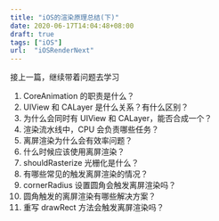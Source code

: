 ```yaml
---
title: "iOS的渲染原理总结(下)"
date: 2020-06-17T14:04:48+08:00
draft: true
tags: ["iOS"]
url:  "iOSRenderNext"
---
```


接上一篇，继续带着问题去学习

1. CoreAnimation 的职责是什么？
2. UIView 和 CALayer 是什么关系？有什么区别？
3. 为什么会同时有 UIView 和 CALayer，能否合成一个？
4. 渲染流水线中，CPU 会负责哪些任务？
5. 离屏渲染为什么会有效率问题？
6. 什么时候应该使用离屏渲染？
7. shouldRasterize 光栅化是什么？
8. 有哪些常见的触发离屏渲染的情况？
9. cornerRadius 设置圆角会触发离屏渲染吗？
10. 圆角触发的离屏渲染有哪些解决方案？
11. 重写 drawRect 方法会触发离屏渲染吗？

